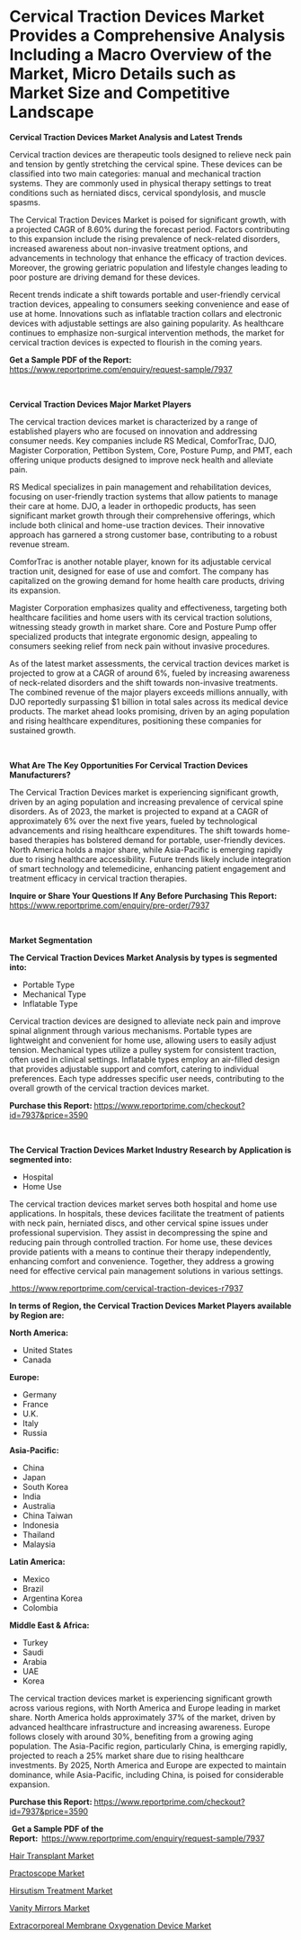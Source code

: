 <p><h1>Cervical Traction Devices Market Provides a Comprehensive Analysis Including a Macro Overview of the Market, Micro Details such as Market Size and Competitive Landscape</h1></p><p><strong>Cervical Traction Devices Market Analysis and Latest Trends</strong></p>
<p><p>Cervical traction devices are therapeutic tools designed to relieve neck pain and tension by gently stretching the cervical spine. These devices can be classified into two main categories: manual and mechanical traction systems. They are commonly used in physical therapy settings to treat conditions such as herniated discs, cervical spondylosis, and muscle spasms. </p><p>The Cervical Traction Devices Market is poised for significant growth, with a projected CAGR of 8.60% during the forecast period. Factors contributing to this expansion include the rising prevalence of neck-related disorders, increased awareness about non-invasive treatment options, and advancements in technology that enhance the efficacy of traction devices. Moreover, the growing geriatric population and lifestyle changes leading to poor posture are driving demand for these devices. </p><p>Recent trends indicate a shift towards portable and user-friendly cervical traction devices, appealing to consumers seeking convenience and ease of use at home. Innovations such as inflatable traction collars and electronic devices with adjustable settings are also gaining popularity. As healthcare continues to emphasize non-surgical intervention methods, the market for cervical traction devices is expected to flourish in the coming years.</p></p>
<p><strong>Get a Sample PDF of the Report:&nbsp;</strong> <a href="https://www.reportprime.com/enquiry/request-sample/7937?utm_campaign=39&utm_medium=2&utm_source=Github&utm_content=ia&utm_term=16112024&utm_id=cervical-traction-devices">https://www.reportprime.com/enquiry/request-sample/7937</a></p>
<p>&nbsp;</p>
<p><strong>Cervical Traction Devices Major Market Players</strong></p>
<p><p>The cervical traction devices market is characterized by a range of established players who are focused on innovation and addressing consumer needs. Key companies include RS Medical, ComforTrac, DJO, Magister Corporation, Pettibon System, Core, Posture Pump, and PMT, each offering unique products designed to improve neck health and alleviate pain.</p><p>RS Medical specializes in pain management and rehabilitation devices, focusing on user-friendly traction systems that allow patients to manage their care at home. DJO, a leader in orthopedic products, has seen significant market growth through their comprehensive offerings, which include both clinical and home-use traction devices. Their innovative approach has garnered a strong customer base, contributing to a robust revenue stream.</p><p>ComforTrac is another notable player, known for its adjustable cervical traction unit, designed for ease of use and comfort. The company has capitalized on the growing demand for home health care products, driving its expansion.</p><p>Magister Corporation emphasizes quality and effectiveness, targeting both healthcare facilities and home users with its cervical traction solutions, witnessing steady growth in market share. Core and Posture Pump offer specialized products that integrate ergonomic design, appealing to consumers seeking relief from neck pain without invasive procedures.</p><p>As of the latest market assessments, the cervical traction devices market is projected to grow at a CAGR of around 6%, fueled by increasing awareness of neck-related disorders and the shift towards non-invasive treatments. The combined revenue of the major players exceeds millions annually, with DJO reportedly surpassing $1 billion in total sales across its medical device products. The market ahead looks promising, driven by an aging population and rising healthcare expenditures, positioning these companies for sustained growth.</p></p>
<p>&nbsp;</p>
<p><strong>What Are The Key Opportunities For Cervical Traction Devices Manufacturers?</strong></p>
<p><p>The Cervical Traction Devices market is experiencing significant growth, driven by an aging population and increasing prevalence of cervical spine disorders. As of 2023, the market is projected to expand at a CAGR of approximately 6% over the next five years, fueled by technological advancements and rising healthcare expenditures. The shift towards home-based therapies has bolstered demand for portable, user-friendly devices. North America holds a major share, while Asia-Pacific is emerging rapidly due to rising healthcare accessibility. Future trends likely include integration of smart technology and telemedicine, enhancing patient engagement and treatment efficacy in cervical traction therapies.</p></p>
<p><strong>Inquire or Share Your Questions If Any Before Purchasing This Report:</strong> <a href="https://www.reportprime.com/enquiry/pre-order/7937?utm_campaign=39&utm_medium=2&utm_source=Github&utm_content=ia&utm_term=16112024&utm_id=cervical-traction-devices">https://www.reportprime.com/enquiry/pre-order/7937</a></p>
<p>&nbsp;</p>
<p><strong>Market Segmentation</strong></p>
<p><strong>The Cervical Traction Devices Market Analysis by types is segmented into:</strong></p>
<p><ul><li>Portable Type</li><li>Mechanical Type</li><li>Inflatable Type</li></ul></p>
<p><p>Cervical traction devices are designed to alleviate neck pain and improve spinal alignment through various mechanisms. Portable types are lightweight and convenient for home use, allowing users to easily adjust tension. Mechanical types utilize a pulley system for consistent traction, often used in clinical settings. Inflatable types employ an air-filled design that provides adjustable support and comfort, catering to individual preferences. Each type addresses specific user needs, contributing to the overall growth of the cervical traction devices market.</p></p>
<p><strong>Purchase this Report:&nbsp;</strong><a href="https://www.reportprime.com/checkout?id=7937&price=3590&utm_campaign=39&utm_medium=2&utm_source=Github&utm_content=ia&utm_term=16112024&utm_id=cervical-traction-devices">https://www.reportprime.com/checkout?id=7937&price=3590</a></p>
<p>&nbsp;</p>
<p><strong>The Cervical Traction Devices Market Industry Research by Application is segmented into:</strong></p>
<p><ul><li>Hospital</li><li>Home Use</li></ul></p>
<p><p>The cervical traction devices market serves both hospital and home use applications. In hospitals, these devices facilitate the treatment of patients with neck pain, herniated discs, and other cervical spine issues under professional supervision. They assist in decompressing the spine and reducing pain through controlled traction. For home use, these devices provide patients with a means to continue their therapy independently, enhancing comfort and convenience. Together, they address a growing need for effective cervical pain management solutions in various settings.</p></p>
<p><a href="https://www.reportprime.com/cervical-traction-devices-r7937?utm_campaign=39&utm_medium=2&utm_source=Github&utm_content=ia&utm_term=16112024&utm_id=cervical-traction-devices">&nbsp;https://www.reportprime.com/cervical-traction-devices-r7937</a></p>
<p><strong>In terms of Region, the Cervical Traction Devices Market Players available by Region are:</strong></p>
<p>
    <p> <strong> North America: </strong>
        <ul>
            <li>United States</li>
            <li>Canada</li>
        </ul>
        </p> 
    <p> <strong> Europe: </strong>
        <ul>
            <li>Germany</li>
            <li>France</li>
            <li>U.K.</li>
            <li>Italy</li>
            <li>Russia</li>
        </ul>
        </p> 
    <p> <strong> Asia-Pacific: </strong>
        <ul>
            <li>China</li>
            <li>Japan</li>
            <li>South Korea</li>
            <li>India</li>
            <li>Australia</li>
            <li>China Taiwan</li>
            <li>Indonesia</li>
            <li>Thailand</li>
            <li>Malaysia</li>
        </ul>
        </p> 
    <p> <strong> Latin America: </strong>
        <ul>
            <li>Mexico</li>
            <li>Brazil</li>
            <li>Argentina Korea</li>
            <li>Colombia</li>
        </ul>
        </p> 
    <p> <strong> Middle East & Africa: </strong>
        <ul>
            <li>Turkey</li>
            <li>Saudi</li>
            <li>Arabia</li>
            <li>UAE</li>
            <li>Korea</li>
        </ul>
    </p>
    </p>
<p><p>The cervical traction devices market is experiencing significant growth across various regions, with North America and Europe leading in market share. North America holds approximately 37% of the market, driven by advanced healthcare infrastructure and increasing awareness. Europe follows closely with around 30%, benefiting from a growing aging population. The Asia-Pacific region, particularly China, is emerging rapidly, projected to reach a 25% market share due to rising healthcare investments. By 2025, North America and Europe are expected to maintain dominance, while Asia-Pacific, including China, is poised for considerable expansion.</p></p>
<p><strong>Purchase this Report: </strong><a href="https://www.reportprime.com/checkout?id=7937&price=3590&utm_campaign=39&utm_medium=2&utm_source=Github&utm_content=ia&utm_term=16112024&utm_id=cervical-traction-devices">https://www.reportprime.com/checkout?id=7937&price=3590</a></p>
<p>&nbsp;<strong>Get a Sample PDF of the Report:&nbsp;&nbsp;</strong><a href="https://www.reportprime.com/enquiry/request-sample/7937?utm_campaign=39&utm_medium=2&utm_source=Github&utm_content=ia&utm_term=16112024&utm_id=cervical-traction-devices">https://www.reportprime.com/enquiry/request-sample/7937</a></p>
<p><strong></strong></p>
<p><p><a href="https://issuu.com/reportprime-2/docs/hair-transplant-market-size-2030.pp_118c737a606a29?utm_campaign=39&utm_medium=2&utm_source=Github&utm_content=ia&utm_term=16112024&utm_id=cervical-traction-devices">Hair Transplant Market</a></p><p><a href="https://github.com/arionmp/Market-Research-Report-List-5/blob/main/practoscope-market.md?utm_campaign=39&utm_medium=2&utm_source=Github&utm_content=ia&utm_term=16112024&utm_id=cervical-traction-devices">Practoscope Market</a></p><p><a href="https://issuu.com/reportprime-2/docs/hirsutism-treatment-market-size-203_875ad8e18e5a38?utm_campaign=39&utm_medium=2&utm_source=Github&utm_content=ia&utm_term=16112024&utm_id=cervical-traction-devices">Hirsutism Treatment Market</a></p><p><a href="https://www.linkedin.com/pulse/global-vanity-mirrors-market-forecast-2024-2031-trends-6owhc?utm_campaign=39&utm_medium=2&utm_source=Github&utm_content=ia&utm_term=16112024&utm_id=cervical-traction-devices">Vanity Mirrors Market</a></p><p><a href="https://github.com/petbigbeepjn/Market-Research-Report-List-1/blob/main/extracorporeal-membrane-oxygenation-device-market.md?utm_campaign=39&utm_medium=2&utm_source=Github&utm_content=ia&utm_term=16112024&utm_id=cervical-traction-devices">Extracorporeal Membrane Oxygenation Device Market</a></p></p>